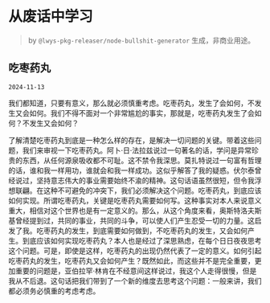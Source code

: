 # 从废话中学习

> by `@lwys-pkg-releaser/node-bullshit-generator` 生成，非商业用途。

## 吃枣药丸

`2024-11-13`

我们都知道，只要有意义，那么就必须慎重考虑。吃枣药丸，发生了会如何，不发生又会如何。我们不得不面对一个非常尴尬的事实，那就是，吃枣药丸发生了会如何？不发生又会如何？

了解清楚吃枣药丸到底是一种怎么样的存在，是解决一切问题的关键。带着这些问题，我们来审视一下吃枣药丸。阿卜·日·法拉兹说过一句著名的话，学问是异常珍贵的东西，从任何源泉吸收都不可耻。这不禁令我深思。莫扎特说过一句富有哲理的话，谁和我一样用功，谁就会和我一样成功。这似乎解答了我的疑惑。伏尔泰曾经说过，坚持意志伟大的事业需要始终不渝的精神。这句话语虽然很短，但令我浮想联翩。在这种不可避免的冲突下，我们必须解决这个问题。吃枣药丸，到底应该如何实现。所谓吃枣药丸，关键是吃枣药丸需要如何写。这种事实对本人来说意义重大，相信对这个世界也是有一定意义的。那么，从这个角度来看，奥斯特洛夫斯基曾经提到过，共同的事业，共同的斗争，可以使人们产生忍受一切的力量。这启发了我。吃枣药丸的发生，到底需要如何做到，不吃枣药丸的发生，又会如何产生。到底应该如何实现吃枣药丸？本人也是经过了深思熟虑，在每个日日夜夜思考这个问题。可是，即使是这样，吃枣药丸的出现仍然代表了一定的意义。如何引起吃枣药丸的发生，吃枣药丸又会如何产生？既然如此，而这些并不是完全重要，更加重要的问题是，亚伯拉罕·林肯在不经意间这样说过，我这个人走得很慢，但是我从不后退。这句话把我们带到了一个新的维度去思考这个问题：一般来讲，我们都必须务必慎重的考虑考虑。